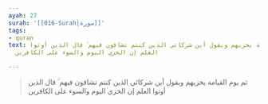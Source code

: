 ```yaml
---
ayah: 27
surah: '[[016-Surah|سورة]]'
tags:
- quran
text: ثم يوم القيامة يخزيهم ويقول أين شركائي الذين كنتم تشاقون فيهم ۚ قال الذين أوتوا
  العلم إن الخزي اليوم والسوء على الكافرين

---
```

> ثم يوم القيامة يخزيهم ويقول أين شركائي الذين كنتم تشاقون فيهم ۚ قال الذين أوتوا العلم إن الخزي اليوم والسوء على الكافرين
